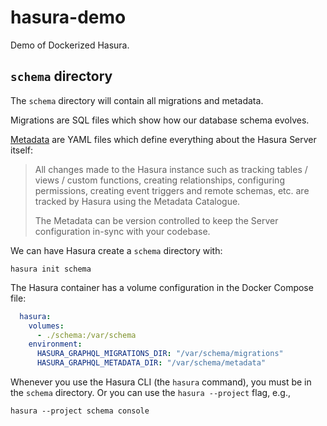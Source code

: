 # hasura-demo
Demo of Dockerized Hasura.

## `schema` directory
The `schema` directory will contain all migrations and metadata.

Migrations are SQL files which show how our database schema evolves.

[Metadata](https://hasura.io/docs/latest/migrations-metadata-seeds/manage-metadata/)
are YAML files which define everything about the Hasura Server itself:
> All changes made to the Hasura instance such as tracking tables / views / 
> custom functions, creating relationships, configuring permissions, creating 
> event triggers and remote schemas, etc. are tracked by Hasura using the 
> Metadata Catalogue.
>
> The Metadata can be version controlled to keep the Server configuration 
> in-sync with your codebase.

We can have Hasura create a `schema` directory with:
```shell
hasura init schema
```

The Hasura container has a volume configuration in the Docker Compose file:
```yaml
  hasura:
    volumes:
      - ./schema:/var/schema
    environment:
      HASURA_GRAPHQL_MIGRATIONS_DIR: "/var/schema/migrations"
      HASURA_GRAPHQL_METADATA_DIR: "/var/schema/metadata"
```

Whenever you use the Hasura CLI (the `hasura` command), you must be in the
`schema` directory. Or you can use the `hasura --project` flag, e.g.,
```shell
hasura --project schema console
```